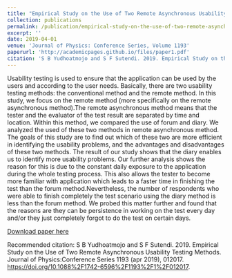 ```yaml
---
title: "Empirical Study on the Use of Two Remote Asynchronous Usability Testing Methods"
collection: publications
permalink: /publication/empirical-study-on-the-use-of-two-remote-asynchronous-usability-testing-methods
excerpt: ''
date: 2019-04-01
venue: 'Journal of Physics: Conference Series, Volume 1193'
paperurl: 'http://academicpages.github.io/files/paper1.pdf'
citation: 'S B Yudhoatmojo and S F Sutendi. 2019. Empirical Study on the Use of Two Remote Asynchronous Usability Testing Methods. Journal of Physics:Conference Series 1193 (apr 2019), 012017. https://doi.org/10.1088%2F1742-6596%2F1193%2F1%2F012017.'
---
```

Usability testing is used to ensure that the application can be used by the users and according to the user needs. Basically, there are two usability testing methods: the conventional method and the remote method. In this study, we focus on the remote method (more specifically on the remote asynchronous method).The remote asynchronous method means that the tester and the evaluator of the test result are separated by time and location. Within this method, we compared the use of forum and diary. We analyzed the used of these two methods in remote asynchronous method. The goals of this study are to find out which of these two are more efficient in identifying the usability problems, and the advantages and disadvantages of these two methods. The result of our study shows that the diary enables us to identify more usability problems. Our further analysis shows the reason for this is due to the constant daily exposure to the application during the whole testing process. This also allows the tester to become more familiar with application which leads to a faster time in finishing the test than the forum method.Nevertheless, the number of respondents who were able to finish completely the test scenario using the diary method is less than the forum method. We probed this matter further and found that the reasons are they can be persistence in working on the test every day and/or they just completely forgot to do the test on certain days.

[Download paper here](https://iopscience.iop.org/article/10.1088/1742-6596/1193/1/012017/pdf)

Recommended citation: S B Yudhoatmojo and S F Sutendi. 2019. Empirical Study on the Use of Two Remote Asynchronous Usability Testing Methods. Journal of Physics:Conference Series 1193 (apr 2019), 012017. https://doi.org/10.1088%2F1742-6596%2F1193%2F1%2F012017.
